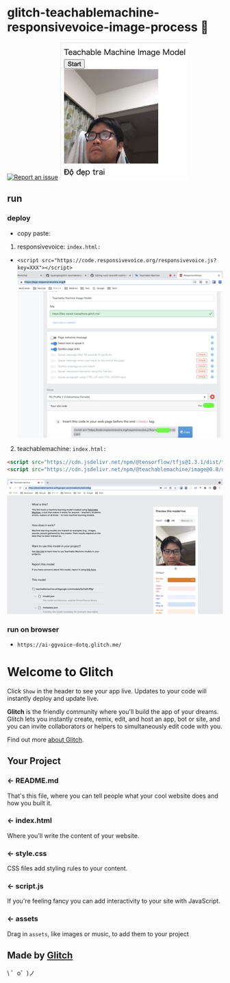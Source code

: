 # glitch-teachablemachine-responsivevoice-image-process 🐳

[![Report an issue](https://img.shields.io/badge/Support-Issues-green)](https://github.com/tquangdo/glitch-teachablemachine-responsivevoice-image-process/issues/new)
![demo](demo.png)

## run

### deploy
- copy paste:
1. responsivevoice: `index.html:`
- `<script src="https://code.responsivevoice.org/responsivevoice.js?key=XXX"></script>`
![responsivevoice](responsivevoice.png)
2. teachablemachine: `index.html:`
```html
<script src="https://cdn.jsdelivr.net/npm/@tensorflow/tfjs@1.3.1/dist/tf.min.js"></script>
<script src="https://cdn.jsdelivr.net/npm/@teachablemachine/image@0.8/dist/teachablemachine-image.min.js"></script>
```
![teachablemachine](teachablemachine.png)

### run on browser
- `https://ai-ggvoice-dotq.glitch.me/`

Welcome to Glitch
=================

Click `Show` in the header to see your app live. Updates to your code will instantly deploy and update live.

**Glitch** is the friendly community where you'll build the app of your dreams. Glitch lets you instantly create, remix, edit, and host an app, bot or site, and you can invite collaborators or helpers to simultaneously edit code with you.

Find out more [about Glitch](https://glitch.com/about).


Your Project
------------

### ← README.md

That's this file, where you can tell people what your cool website does and how you built it.

### ← index.html

Where you'll write the content of your website. 

### ← style.css

CSS files add styling rules to your content.

### ← script.js

If you're feeling fancy you can add interactivity to your site with JavaScript.

### ← assets

Drag in `assets`, like images or music, to add them to your project

Made by [Glitch](https://glitch.com/)
-------------------

\ ゜o゜)ノ
